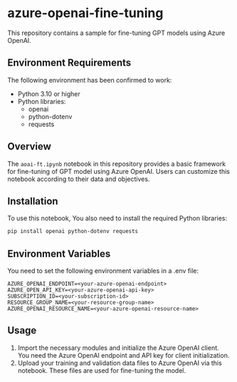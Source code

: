 # azure-openai-fine-tuning
This repository contains a sample for fine-tuning GPT models using Azure OpenAI.

## Environment Requirements
The following environment has been confirmed to work:
- Python 3.10 or higher
- Python libraries:
  - openai
  - python-dotenv
  - requests

## Overview
The `aoai-ft.ipynb` notebook in this repository provides a basic framework for fine-tuning of GPT model using Azure OpenAI. Users can customize this notebook according to their data and objectives.

## Installation
To use this notebook, You also need to install the required Python libraries:
```bash
pip install openai python-dotenv requests
```

## Environment Variables
You need to set the following environment variables in a .env file:
```.env
AZURE_OPENAI_ENDPOINT=<your-azure-openai-endpoint>
AZURE_OPEN_API_KEY=<your-azure-openai-api-key>
SUBSCRIPTION_ID=<your-subscription-id>
RESOURCE_GROUP_NAME=<your-resource-group-name>
AZURE_OPENAI_RESOURCE_NAME=<your-azure-openai-resource-name>
```

## Usage
1. Import the necessary modules and initialize the Azure OpenAI client. You need the Azure OpenAI endpoint and API key for client initialization.
1. Upload your training and validation data files to Azure OpenAI via this notebook. These files are used for fine-tuning the model.
